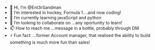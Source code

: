 - 👋 Hi, I’m @Ent3rSandman
- 👀 I’m interested in hockey, Formula 1....and now coding! 
- 🌱 I’m currently learning javaScript and python
- 💞️ I’m looking to collaborate on ...any oportunity to learn! 
- 📫 How to reach me ...message in a bottle, probably through DM
- ⚡ Fun fact: ...former Account manager, that realised the ability to build something is much more fun than sales!


<!---
Ent3rSandman/Ent3rSandman is a ✨ special ✨ repository because its `README.md` (this file) appears on your GitHub profile.
You can click the Preview link to take a look at your changes.
--->

